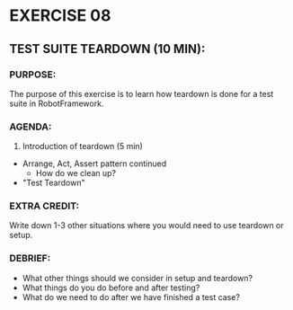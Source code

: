 # EXERCISE 08
## TEST SUITE TEARDOWN (10 MIN):
### PURPOSE:
The purpose of this exercise is to learn how teardown is done for a test suite in RobotFramework.

### AGENDA:
1. Introduction of teardown (5 min)
  - Arrange, Act, Assert pattern continued
    - How do we clean up?
  - "Test Teardown"

### EXTRA CREDIT:
Write down 1-3 other situations where you would need to use teardown or setup.

### DEBRIEF:
- What other things should we consider in setup and teardown?
- What things do you do before and after testing?
- What do we need to do after we have finished a test case?
